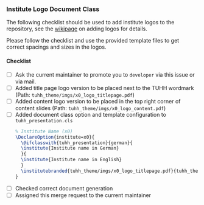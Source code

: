 ### Institute Logo Document Class

The following checklist should be used to add institute logos to the repository, see the [wikipage](https://collaborating.tuhh.de/e-4/tuhh_latex_presentation/-/wikis/Slides-with-Institute-Logos) on adding logos for details.

Please follow the checklist and use the provided template files to get correct spacings and sizes in the logos.

#### Checklist
- [ ] Ask the current maintainer to promote you to `developer` via this issue or via mail.
- [ ] Added title page logo version to be placed next to the TUHH wordmark (Path: `tuhh_theme/imgs/x0_logo_titlepage.pdf`)
- [ ] Added content logo version to be placed in the top right corner of content slides (Path: `tuhh_theme/imgs/x0_logo_content.pdf`)
- [ ] Added document class option and template configuration to `tuhh_presentation.cls`
    ```latex
    % Institute Name (x0)
    \DeclareOption{institute=x0}{
      \@ifclasswith{tuhh_presentation}{german}{
      \institute{Institute name in German}
      }{
      \institute{Institute name in English}
      }
      \institutebranded{tuhh_theme/imgs/x0_logo_titlepage.pdf}{tuhh_theme/imgs/x0_logo_content.pdf}
    }
    ```
- [ ] Checked correct document generation
- [ ] Assigned this merge request to the current maintainer
